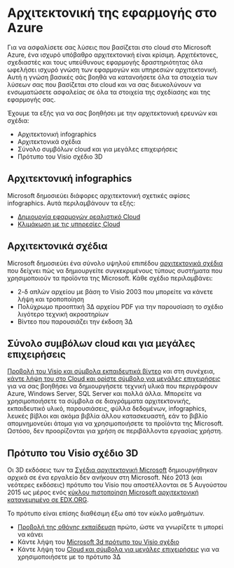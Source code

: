 <properties
   pageTitle="Αρχιτεκτονική της εφαρμογής στην Azure | Microsoft Azure"
   description=" Σε αυτό το άρθρο θα σας βοηθήσει να κατανοήσετε την αρχιτεκτονική εφαρμογών και υπηρεσιών στην Azure για να σας διευκολύνουν να ενσωματώσετε ασφαλείας στη σχεδίαση και υλοποίηση. "
   services="security"
   documentationCenter="na"
   authors="TomShinder"
   manager="MBaldwin"
   editor="TomSh"/>

<tags
   ms.service="security"
   ms.devlang="na"
   ms.topic="article"
   ms.tgt_pltfrm="na"
   ms.workload="na"
   ms.date="08/09/2016"
   ms.author="terrylan"/>

# <a name="application-architecture-on-azure"></a>Αρχιτεκτονική της εφαρμογής στο Azure

Για να ασφαλίσετε σας λύσεις που βασίζεται στο cloud στο Microsoft Azure, ένα ισχυρό υπόβαθρο αρχιτεκτονική είναι κρίσιμη. Αρχιτέκτονες, σχεδιαστές και τους υπεύθυνους εφαρμογής δραστηριότητας όλα ωφελήσει ισχυρό γνώση των εφαρμογών και υπηρεσιών αρχιτεκτονική. Αυτή η γνώση βασικές σάς βοηθά να κατανοήσετε όλα τα στοιχεία των λύσεων σας που βασίζεται στο cloud και να σας διευκολύνουν να ενσωματώσετε ασφαλείας σε όλα τα στοιχεία της σχεδίασης και της εφαρμογής σας.

Έχουμε τα εξής για να σας βοηθήσει με την αρχιτεκτονική ερευνών και σχέδια:

- Αρχιτεκτονική infographics
- Αρχιτεκτονικά σχέδια
- Σύνολο συμβόλων cloud και για μεγάλες επιχειρήσεις
- Πρότυπο του Visio σχέδιο 3D

## <a name="architectural-infographics"></a>Αρχιτεκτονική infographics

Microsoft δημοσιεύει διάφορες αρχιτεκτονική σχετικές αφίσες infographics. Αυτά περιλαμβάνουν τα εξής:

- [Δημιουργία εφαρμογών ρεαλιστικό Cloud](https://azure.microsoft.com/documentation/infographics/building-real-world-cloud-apps/)
- [Κλιμάκωση με τις υπηρεσίες Cloud](https://azure.microsoft.com/documentation/infographics/cloud-services/)

## <a name="architectural-blueprints"></a>Αρχιτεκτονικά σχέδια

Microsoft δημοσιεύει ένα σύνολο υψηλού επιπέδου [αρχιτεκτονικά σχέδια](http://aka.ms/azblueprints) που δείχνει πώς να δημιουργείτε συγκεκριμένους τύπους συστήματα που χρησιμοποιούν τα προϊόντα της Microsoft.
Κάθε σχέδιο περιλαμβάνει:

- 2-δ απλών αρχείου με βάση το Visio 2003 που μπορείτε να κάνετε λήψη και τροποποίηση
- Πολύχρωμο προοπτική 3Δ αρχείου PDF για την παρουσίαση το σχέδιο λιγότερο τεχνική ακροατηρίων
- Βίντεο που παρουσιάζει την έκδοση 3Δ

## <a name="cloud-and-enterprise-symbol-set"></a>Σύνολο συμβόλων cloud και για μεγάλες επιχειρήσεις

[Προβολή του Visio και σύμβολα εκπαιδευτικά βίντεο](http://aka.ms/CnESymbolsVideo) και στη συνέχεια, [κάντε λήψη του στο Cloud και ορίστε σύμβολο για μεγάλες επιχειρήσεις](http://aka.ms/CnESymbols) για να σας βοηθήσει να δημιουργήσετε τεχνική υλικά που περιγράφουν Azure, Windows Server, SQL Server και πολλά άλλα. Μπορείτε να χρησιμοποιήσετε τα σύμβολα σε διαγράμματα αρχιτεκτονικής, εκπαιδευτικό υλικό, παρουσιάσεις, φύλλα δεδομένων, infographics, λευκές βίβλοι και ακόμα βιβλία άλλου κατασκευαστή, εάν το βιβλίο απομνημονεύει άτομα για να χρησιμοποιήσετε τα προϊόντα της Microsoft. Ωστόσο, δεν προορίζονται για χρήση σε περιβάλλοντα εργασίας χρήστη.

## <a name="3d-blueprint-visio-template"></a>Πρότυπο του Visio σχέδιο 3D

Οι 3D εκδόσεις των τα [Σχέδια αρχιτεκτονική Microsoft](http://aka.ms/azblueprints) δημιουργήθηκαν αρχικά σε ένα εργαλείο δεν ανήκουν στη Microsoft. Νέο 2013 (και νεότερες εκδόσεις) πρότυπο του Visio που αποστέλλονται σε 5 Αυγούστου 2015 ως μέρος ενός [κύκλου πιστοποίηση Microsoft αρχιτεκτονική κατανεμημένο σε EDX.ORG](../architecture-overview.md#microsoft-architecture-certification-course).

Το πρότυπο είναι επίσης διαθέσιμη έξω από τον κύκλο μαθημάτων.

- [Προβολή της οθόνης εκπαίδευση](http://aka.ms/3dBlueprintTemplateVideo) πρώτο, ώστε να γνωρίζετε τι μπορεί να κάνει
- Κάντε λήψη του [Microsoft 3d πρότυπο του Visio σχέδιο](http://aka.ms/3DBlueprintTemplate)
- Κάντε λήψη του [Cloud και σύμβολα για μεγάλες επιχειρήσεις](../architecture-overview.md#drawing-symbol-and-icon-sets) για να χρησιμοποιήσετε με το πρότυπο 3Δ
